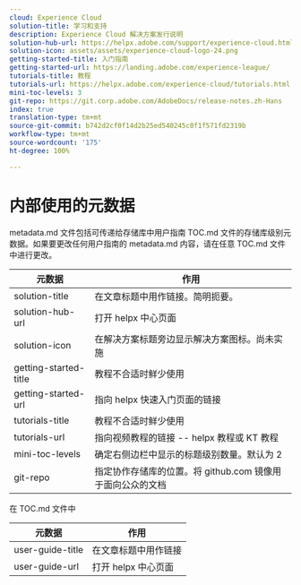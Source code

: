 ```yaml
---
cloud: Experience Cloud
solution-title: 学习和支持
description: Experience Cloud 解决方案发行说明
solution-hub-url: https://helpx.adobe.com/support/experience-cloud.html
solution-icon: assets/assets/experience-cloud-logo-24.png
getting-started-title: 入门指南
getting-started-url: https://landing.adobe.com/experience-league/
tutorials-title: 教程
tutorials-url: https://helpx.adobe.com/experience-cloud/tutorials.html
mini-toc-levels: 3
git-repo: https://git.corp.adobe.com/AdobeDocs/release-notes.zh-Hans
index: true
translation-type: tm+mt
source-git-commit: b742d2cf0f14d2b25ed540245c0f1f571fd2319b
workflow-type: tm+mt
source-wordcount: '175'
ht-degree: 100%

---
```



# 内部使用的元数据

metadata.md 文件包括可传递给存储库中用户指南 TOC.md 文件的存储库级别元数据。如果要更改任何用户指南的 metadata.md 内容，请在任意 TOC.md 文件中进行更改。

| 元数据 | 作用 |
|--- |--- |
| solution-title | 在文章标题中用作链接。简明扼要。 |
| solution-hub-url | 打开 helpx 中心页面 |
| solution-icon | 在解决方案标题旁边显示解决方案图标。尚未实施 |
| getting-started-title | 教程不合适时鲜少使用 |
| getting-started-url | 指向 helpx 快速入门页面的链接 |
| tutorials-title | 教程不合适时鲜少使用 |
| tutorials-url | 指向视频教程的链接 -- helpx 教程或 KT 教程 |
| mini-toc-levels | 确定右侧边栏中显示的标题级别数量。默认为 2 |
| git-repo | 指定协作存储库的位置。将 github.com 镜像用于面向公众的文档 |

在 TOC.md 文件中

| 元数据 | 作用 |
|--- |--- |
| user-guide-title | 在文章标题中用作链接 |
| user-guide-url | 打开 helpx 中心页面 |
